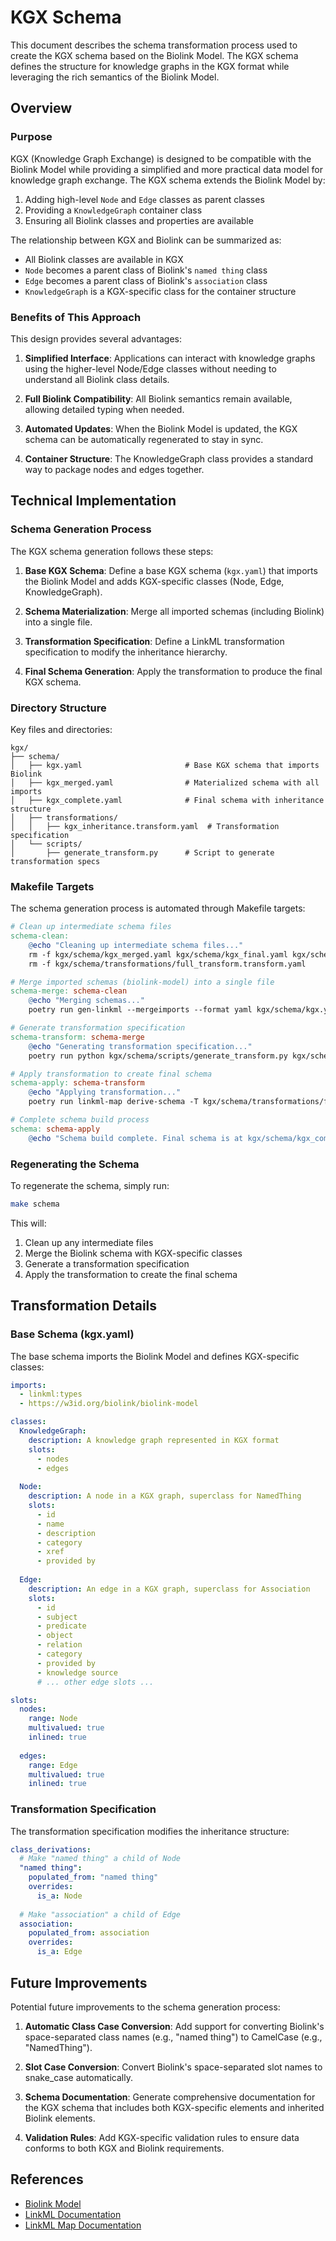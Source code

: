 # KGX Schema

This document describes the schema transformation process used to create the KGX schema based on the Biolink Model. The KGX schema defines the structure for knowledge graphs in the KGX format while leveraging the rich semantics of the Biolink Model.

## Overview

### Purpose

KGX (Knowledge Graph Exchange) is designed to be compatible with the Biolink Model while providing a simplified and more practical data model for knowledge graph exchange. The KGX schema extends the Biolink Model by:

1. Adding high-level `Node` and `Edge` classes as parent classes
2. Providing a `KnowledgeGraph` container class
3. Ensuring all Biolink classes and properties are available

The relationship between KGX and Biolink can be summarized as:
- All Biolink classes are available in KGX
- `Node` becomes a parent class of Biolink's `named thing` class
- `Edge` becomes a parent class of Biolink's `association` class
- `KnowledgeGraph` is a KGX-specific class for the container structure

### Benefits of This Approach

This design provides several advantages:

1. **Simplified Interface**: Applications can interact with knowledge graphs using the higher-level Node/Edge classes without needing to understand all Biolink class details.

2. **Full Biolink Compatibility**: All Biolink semantics remain available, allowing detailed typing when needed.

3. **Automated Updates**: When the Biolink Model is updated, the KGX schema can be automatically regenerated to stay in sync.

4. **Container Structure**: The KnowledgeGraph class provides a standard way to package nodes and edges together.

## Technical Implementation

### Schema Generation Process

The KGX schema generation follows these steps:

1. **Base KGX Schema**: Define a base KGX schema (`kgx.yaml`) that imports the Biolink Model and adds KGX-specific classes (Node, Edge, KnowledgeGraph).

2. **Schema Materialization**: Merge all imported schemas (including Biolink) into a single file.

3. **Transformation Specification**: Define a LinkML transformation specification to modify the inheritance hierarchy.

4. **Final Schema Generation**: Apply the transformation to produce the final KGX schema.

### Directory Structure

Key files and directories:

```
kgx/
├── schema/
│   ├── kgx.yaml                       # Base KGX schema that imports Biolink
│   ├── kgx_merged.yaml                # Materialized schema with all imports
│   ├── kgx_complete.yaml              # Final schema with inheritance structure
│   ├── transformations/
│   │   ├── kgx_inheritance.transform.yaml  # Transformation specification
│   └── scripts/
│       ├── generate_transform.py      # Script to generate transformation specs
```

### Makefile Targets

The schema generation process is automated through Makefile targets:

```makefile
# Clean up intermediate schema files
schema-clean:
	@echo "Cleaning up intermediate schema files..."
	rm -f kgx/schema/kgx_merged.yaml kgx/schema/kgx_final.yaml kgx/schema/derived_kgx_schema.yaml
	rm -f kgx/schema/transformations/full_transform.transform.yaml

# Merge imported schemas (biolink-model) into a single file
schema-merge: schema-clean
	@echo "Merging schemas..."
	poetry run gen-linkml --mergeimports --format yaml kgx/schema/kgx.yaml -o kgx/schema/kgx_merged.yaml

# Generate transformation specification
schema-transform: schema-merge
	@echo "Generating transformation specification..."
	poetry run python kgx/schema/scripts/generate_transform.py kgx/schema/kgx_merged.yaml kgx/schema/transformations/full_transform.transform.yaml

# Apply transformation to create final schema
schema-apply: schema-transform
	@echo "Applying transformation..."
	poetry run linkml-map derive-schema -T kgx/schema/transformations/full_transform.transform.yaml -o kgx/schema/kgx_complete.yaml kgx/schema/kgx_merged.yaml

# Complete schema build process
schema: schema-apply
	@echo "Schema build complete. Final schema is at kgx/schema/kgx_complete.yaml"
```

### Regenerating the Schema

To regenerate the schema, simply run:

```bash
make schema
```

This will:
1. Clean up any intermediate files
2. Merge the Biolink schema with KGX-specific classes
3. Generate a transformation specification
4. Apply the transformation to create the final schema

## Transformation Details

### Base Schema (kgx.yaml)

The base schema imports the Biolink Model and defines KGX-specific classes:

```yaml
imports:
  - linkml:types
  - https://w3id.org/biolink/biolink-model

classes:
  KnowledgeGraph:
    description: A knowledge graph represented in KGX format
    slots:
      - nodes
      - edges
  
  Node:
    description: A node in a KGX graph, superclass for NamedThing
    slots:
      - id
      - name
      - description
      - category
      - xref
      - provided by
    
  Edge:
    description: An edge in a KGX graph, superclass for Association
    slots:
      - id
      - subject
      - predicate
      - object
      - relation
      - category
      - provided by
      - knowledge source
      # ... other edge slots ...

slots:
  nodes:
    range: Node
    multivalued: true
    inlined: true
    
  edges:
    range: Edge
    multivalued: true
    inlined: true
```

### Transformation Specification

The transformation specification modifies the inheritance structure:

```yaml
class_derivations:
  # Make "named thing" a child of Node
  "named thing":
    populated_from: "named thing"
    overrides:
      is_a: Node
      
  # Make "association" a child of Edge
  association:
    populated_from: association
    overrides:
      is_a: Edge
```

## Future Improvements

Potential future improvements to the schema generation process:

1. **Automatic Class Case Conversion**: Add support for converting Biolink's space-separated class names (e.g., "named thing") to CamelCase (e.g., "NamedThing").

2. **Slot Case Conversion**: Convert Biolink's space-separated slot names to snake_case automatically.

3. **Schema Documentation**: Generate comprehensive documentation for the KGX schema that includes both KGX-specific elements and inherited Biolink elements.

4. **Validation Rules**: Add KGX-specific validation rules to ensure data conforms to both KGX and Biolink requirements.

## References

- [Biolink Model](https://biolink.github.io/biolink-model/)
- [LinkML Documentation](https://linkml.io/linkml/)
- [LinkML Map Documentation](https://linkml.io/linkml-map/)